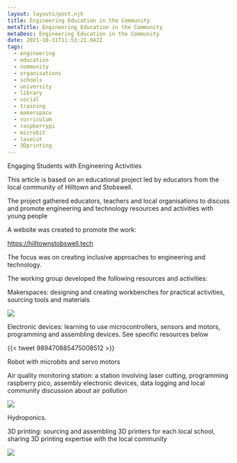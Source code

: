 ```yaml
---
layout: layouts/post.njk
title: Engineering Education in the Community
metaTitle: Engineering Education in the Community
metaDesc: Engineering Education in the Community
date: 2021-10-31T11:53:21.042Z
tags:
  - engineering
  - education
  - community
  - organisations
  - schools
  - university
  - library
  - social
  - training
  - makerspace
  - curriculum
  - raspberrypi
  - microbit
  - lasecut
  - 3Dprinting
---
```

Engaging Students with Engineering Activities

This article is based on an educational project led by educators from the local community of Hilltown and Stobswell. 

The project gathered educators, teachers and local organisations to discuss and promote engineering and technology resources and activities with young people

A website was created to promote the work:

<https://hilltownstobswell.tech>

The focus was on creating inclusive approaches to engineering and technology.

The working group developed the following resources and activities:

Makerspaces: designing and creating workbenches for practical activities, sourcing tools and materials

![](/images/win_20220505_10_29_40_pro.jpg)

Electronic devices: learning to use microcontrollers, sensors and motors, programming and assembling devices. See specific resources below

{{< tweet 989470885475008512 >}} 

Robot with microbits and servo motors

Air quality monitoring station: a station involving laser cutting, programming raspberry pico, assembly electronic devices, data logging and local community discussion about air pollution

![](/images/untitled.png)

Hydroponics.

3D printing: sourcing and assembling 3D printers for each local school, sharing 3D printing expertise with the local community 

![](https://cdn.shopify.com/s/files/1/0217/6004/9216/products/Ender-3S1_-2_e8328bde-a6a2-431e-8412-51c437e632ff_1200x1200.png)